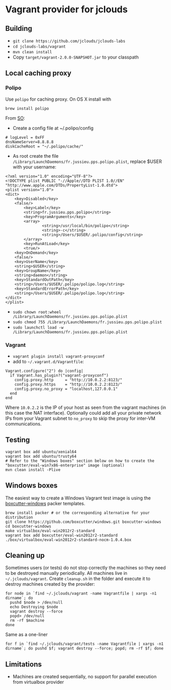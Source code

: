 Vagrant provider for jclouds
============================

Building
--------

  * `git clone https://github.com/jclouds/jclouds-labs`
  * `cd jclouds-labs/vagrant`
  * `mvn clean install`
  * Copy `target/vagrant-2.0.0-SNAPSHOT.jar` to your classpath

Local caching proxy
-------------------

### Polipo

Use `polipo` for caching proxy. On OS X install with

```
brew install polipo
```

From [SO](http://superuser.com/questions/192696/how-can-i-make-tor-and-polipo-run-and-automatically-restart-using-launchd-on-m):

* Create a config file at ~/.polipo/config

```
# logLevel = 0xFF
dnsNameServer=8.8.8.8
diskCacheRoot = "~/.polipo/cache/"

```

* As root create the file `/Library/LaunchDaemons/fr.jussieu.pps.polipo.plist`, replace $USER with your username:
```
<?xml version="1.0" encoding="UTF-8"?>
<!DOCTYPE plist PUBLIC "-//Apple//DTD PLIST 1.0//EN" "http://www.apple.com/DTDs/PropertyList-1.0.dtd">
<plist version="1.0">
<dict>
    <key>Disabled</key>
    <false/>
        <key>Label</key>
        <string>fr.jussieu.pps.polipo</string>
        <key>ProgramArguments</key>
        <array>
                <string>/usr/local/bin/polipo</string>
                <string>-c</string>
                <string>/Users/$USER/.polipo/config</string>
        </array>
        <key>RunAtLoad</key>
        <true/>
    <key>OnDemand</key>
    <false/>
    <key>UserName</key>
    <string>$USER</string>
    <key>GroupName</key>
    <string>daemon</string>
    <key>StandardOutPath</key>
    <string>/Users/$USER/.polipo/polipo.log</string>
    <key>StandardErrorPath</key>
    <string>/Users/$USER/.polipo/polipo.log</string>
</dict>
</plist>
```

* `sudo chown root:wheel /Library/LaunchDaemons/fr.jussieu.pps.polipo.plist`
* `sudo chmod 755 /Library/LaunchDaemons/fr.jussieu.pps.polipo.plist`
* `sudo launchctl load -w /Library/LaunchDaemons/fr.jussieu.pps.polipo.plist`

### Vagrant

* `vagrant plugin install vagrant-proxyconf`
* add to `~/.vagrant.d/Vagrantfile`:

```
Vagrant.configure("2") do |config|
  if Vagrant.has_plugin?("vagrant-proxyconf")
    config.proxy.http     = "http://10.0.2.2:8123/"
    config.proxy.https    = "http://10.0.2.2:8123/"
    config.proxy.no_proxy = "localhost,127.0.0.1"
  end
end
```

Where `10.0.2.2` is the IP of your host as seen from the vagrant machines (in this case the NAT interface).
Optionally could add all your private network IPs from your Vagrant subnet to `no_proxy` to skip the proxy for inter-VM communications.

Testing
-----------

```
vagrant box add ubuntu/xenial64
vagrant box add ubuntu/trusty64
# Refer to the "Windows boxes" section below on how to create the "boxcutter/eval-win7x86-enterprise" image (optional)
mvn clean install -Plive
```

Windows boxes
-----------

The easiest way to create a Windows Vagrant test image is using the [boxcutter-windows](https://github.com/boxcutter/windows)
packer templates.

```
brew install packer # or the corresponding alternative for your distribution
git clone https://github.com/boxcutter/windows.git boxcutter-windows
cd boxcutter-windows
make virtualbox/eval-win2012r2-standard
vagrant box add boxcutter/eval-win2012r2-standard ./box/virtualbox/eval-win2012r2-standard-nocm-1.0.4.box
```

Cleaning up
-----------

Sometimes users (or tests) do not stop correctly the machines so they need to be destroyed manually periodically.
All machines live in `~/.jclouds/vagrant`. Create `cleanup.sh` in the folder and execute it to destroy machines created by the provider:

```
for node in `find ~/.jclouds/vagrant -name Vagrantfile | xargs -n1 dirname`; do
  pushd $node > /dev/null
  echo Destroying $node
  vagrant destroy --force
  popd> /dev/null
  rm -rf $machine
done
```

Same as a one-liner

```
for f in `find ~/.jclouds/vagrant/tests -name Vagrantfile | xargs -n1 dirname`; do pushd $f; vagrant destroy --force; popd; rm -rf $f; done
```


Limitations
-----------

* Machines are created sequentially, no support for parallel execution from virtualbox provider
